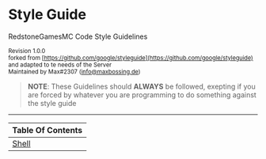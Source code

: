 # Style Guide

RedstoneGamesMC Code Style Guidelines

<sub>Revision 1.0.0</sub>  
<sub>forked from [https://github.com/google/styleguide](https://github.com/google/styleguide) and adapted to te needs of the Server</sub>  
<sub>Maintained by Max#2307 (info@maxbossing.de)</sub>

> **NOTE**: These Guidelines should **ALWAYS** be followed, exepting if you are forced by whatever 
> you are programming to do something against the style guide

---

|Table Of Contents|
|-----------------|
|[Shell](https://redstonegames-mc.github.io/StyleGuide/shell.html)|

